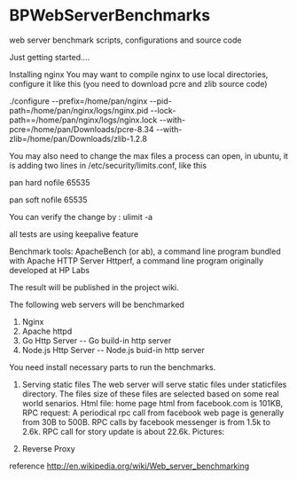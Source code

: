 BPWebServerBenchmarks
=====================

web server benchmark scripts, configurations and source code 

Just getting started....

Installing nginx
You may want to compile nginx to use local directories, configure it like this (you need to download pcre and zlib source code)

./configure --prefix=/home/pan/nginx --pid-path=/home/pan/nginx/logs/nginx.pid --lock-path==/home/pan/nginx/logs/nginx.lock --with-pcre=/home/pan/Downloads/pcre-8.34 --with-zlib=/home/pan/Downloads/zlib-1.2.8


You may also need to change the max files a process can open, in ubuntu, it is adding two lines in  /etc/security/limits.conf, like this

pan   hard   nofile   65535

pan   soft   nofile   65535

You can verify the change by : ulimit -a


all tests are using keepalive feature

Benchmark tools:
ApacheBench (or ab), a command line program bundled with Apache HTTP Server
Httperf, a command line program originally developed at HP Labs

The result will be published in the project wiki.

The following web servers will be benchmarked
1. Nginx
2. Apache httpd
3. Go Http Server -- Go build-in http server
4. Node.js Http Server -- Node.js buid-in http server

You need install necessary parts to run the benchmarks.

1. Serving static files
The web server will serve static files under staticfiles directory.
The files size of these files are selected based on some real world senarios. 
Html file:
home page html from facebook.com is 101KB, 
RPC request:
A periodical rpc call from facebook web page is generally from 30B to 500B. 
RPC calls by facebook messenger is from 1.5k to 2.6k.
RPC call for story update is about 22.6k.
Pictures:



2. Reverse Proxy



reference
http://en.wikipedia.org/wiki/Web_server_benchmarking
